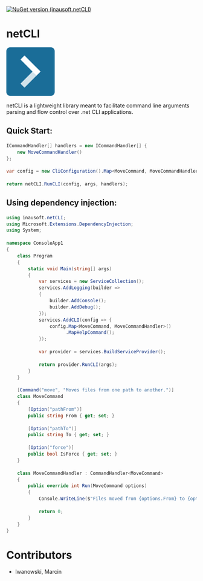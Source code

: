 [![NuGet version (inausoft.netCLI)](https://img.shields.io/nuget/v/inausoft.netCLI.svg?style=flat-square)](https://www.nuget.org/packages/inausoft.netCLI/)

# netCLI

![Logo](src/inausoft.netCLI/assets/netCLI.png)

netCLI is a lightweight library meant to facilitate command line arguments parsing and flow control over .net CLI applications.

## Quick Start:

```cs
ICommandHandler[] handlers = new ICommandHandler[] { 
    new MoveCommandHandler() 
};

var config = new CliConfiguration().Map<MoveCommand, MoveCommandHandler>();

return netCLI.RunCLI(config, args, handlers);

```


## Using dependency injection:

```cs
using inausoft.netCLI;
using Microsoft.Extensions.DependencyInjection;
using System;

namespace ConsoleApp1
{
    class Program
    {
        static void Main(string[] args)
        {
            var services = new ServiceCollection();
            services.AddLogging(builder =>
            {
                builder.AddConsole();
                builder.AddDebug();
            });
            services.AddCLI(config => {
                config.Map<MoveCommand, MoveCommandHandler>()
                      .MapHelpCommand();
            });

            var provider = services.BuildServiceProvider();

            return provider.RunCLI(args);
        }
    }

    [Command("move", "Moves files from one path to another.")]
    class MoveCommand
    {
        [Option("pathFrom")]
        public string From { get; set; }

        [Option("pathTo")]
        public string To { get; set; }

        [Option("force")]
        public bool IsForce { get; set; }
    }

    class MoveCommandHandler : CommandHandler<MoveCommand>
    {
        public override int Run(MoveCommand options)
        {
            Console.WriteLine($"Files moved from {options.From} to {options.To}");
            
            return 0;
        }
    }
}

```

# Contributors

- Iwanowski, Marcin
